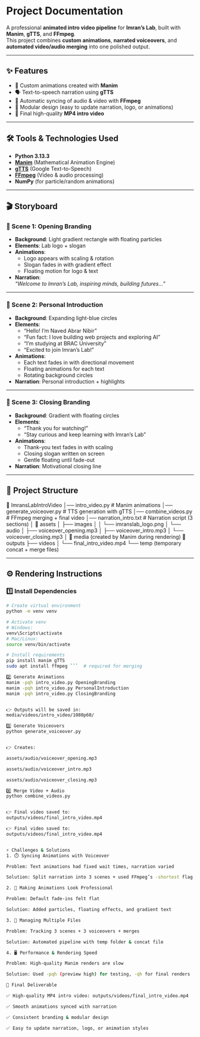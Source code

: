 # Project Documentation

A professional **animated intro video pipeline** for **Imran’s Lab**, built with **Manim**, **gTTS**, and **FFmpeg**.  
This project combines **custom animations**, **narrated voiceovers**, and **automated video/audio merging** into one polished output.

---

## ✨ Features
- 🎨 Custom animations created with **Manim**  
- 🗣️ Text-to-speech narration using **gTTS**  
- 🎼 Automatic syncing of audio & video with **FFmpeg**  
- 📂 Modular design (easy to update narration, logo, or animations)  
- 🎥 Final high-quality **MP4 intro video**  

---

## 🛠️ Tools & Technologies Used
- **Python 3.13.3**  
- **[Manim](https://www.manim.community/)** (Mathematical Animation Engine)  
- **[gTTS](https://pypi.org/project/gTTS/)** (Google Text-to-Speech)  
- **[FFmpeg](https://ffmpeg.org/)** (Video & audio processing)  
- **NumPy** (for particle/random animations)  

---

## 🎬 Storyboard

### 🎥 Scene 1: Opening Branding
- **Background**: Light gradient rectangle with floating particles  
- **Elements**: Lab logo + slogan  
- **Animations**:  
  - Logo appears with scaling & rotation  
  - Slogan fades in with gradient effect  
  - Floating motion for logo & text  
- **Narration**:  
  *“Welcome to Imran’s Lab, inspiring minds, building futures...”*  

---

### 🎥 Scene 2: Personal Introduction
- **Background**: Expanding light-blue circles  
- **Elements**:  
  - “Hello! I’m Naved Abrar Nibir”  
  - “Fun fact: I love building web projects and exploring AI”  
  - “I’m studying at BRAC University”  
  - “Excited to join Imran’s Lab!”  
- **Animations**:  
  - Each text fades in with directional movement  
  - Floating animations for each text  
  - Rotating background circles  
- **Narration**: Personal introduction + highlights  

---

### 🎥 Scene 3: Closing Branding
- **Background**: Gradient with floating circles  
- **Elements**:  
  - “Thank you for watching!”  
  - “Stay curious and keep learning with Imran’s Lab”  
- **Animations**:  
  - Thank-you text fades in with scaling  
  - Closing slogan written on screen  
  - Gentle floating until fade-out  
- **Narration**: Motivational closing line  

---

## 📂 Project Structure
📂 ImransLabIntroVideo
│── intro_video.py # Manim animations
│── generate_voiceover.py # TTS generation with gTTS
│── combine_videos.py # FFmpeg merging + final video
│── narration_intro.txt # Narration script (3 sections)
│
📂 assets
│ ├── images
│ │ └── imranslab_logo.png
│ └── audio
│ ├── voiceover_opening.mp3
│ ├── voiceover_intro.mp3
│ └── voiceover_closing.mp3
│
📂 media (created by Manim during rendering)
📂 outputs
├── videos
│ └── final_intro_video.mp4
└── temp (temporary concat + merge files)


---

## ⚙️ Rendering Instructions

### 1️⃣ Install Dependencies
```bash
# Create virtual environment
python -m venv venv

# Activate venv
# Windows:
venv\Scripts\activate
# Mac/Linux:
source venv/bin/activate

# Install requirements
pip install manim gTTS
sudo apt install ffmpeg ```  # required for merging

2️⃣ Generate Animations
manim -pqh intro_video.py OpeningBranding
manim -pqh intro_video.py PersonalIntroduction
manim -pqh intro_video.py ClosingBranding


👉 Outputs will be saved in:
media/videos/intro_video/1080p60/

3️⃣ Generate Voiceovers
python generate_voiceover.py


👉 Creates:

assets/audio/voiceover_opening.mp3

assets/audio/voiceover_intro.mp3

assets/audio/voiceover_closing.mp3

4️⃣ Merge Video + Audio
python combine_videos.py


👉 Final video saved to:
outputs/videos/final_intro_video.mp4

👉 Final video saved to:
outputs/videos/final_intro_video.mp4


⚡ Challenges & Solutions
1. ⏱️ Syncing Animations with Voiceover

Problem: Text animations had fixed wait times, narration varied

Solution: Split narration into 3 scenes + used FFmpeg’s -shortest flag

2. 🎨 Making Animations Look Professional

Problem: Default fade-ins felt flat

Solution: Added particles, floating effects, and gradient text

3. 📂 Managing Multiple Files

Problem: Tracking 3 scenes + 3 voiceovers + merges

Solution: Automated pipeline with temp folder & concat file

4. 🖥️ Performance & Rendering Speed

Problem: High-quality Manim renders are slow

Solution: Used -pqh (preview high) for testing, -qh for final renders

🎯 Final Deliverable

✅ High-quality MP4 intro video: outputs/videos/final_intro_video.mp4

✅ Smooth animations synced with narration

✅ Consistent branding & modular design

✅ Easy to update narration, logo, or animation styles